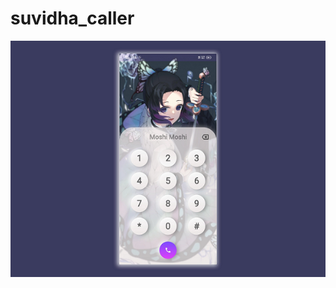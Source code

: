 # suvidha_caller

![alt text](https://raw.githubusercontent.com/navdeepisno1/project_screenshots/main/Dialer/ss_custom_dialer.png)
